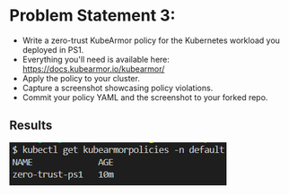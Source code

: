 # Problem Statement 3:

- Write a zero-trust KubeArmor policy for the Kubernetes workload you deployed in PS1.
- Everything you'll need is available here: https://docs.kubearmor.io/kubearmor/
- Apply the policy to your cluster.
- Capture a screenshot showcasing policy violations.
- Commit your policy YAML and the screenshot to your forked repo. 

## Results

![Policy Violation Screenshot](result.png)
